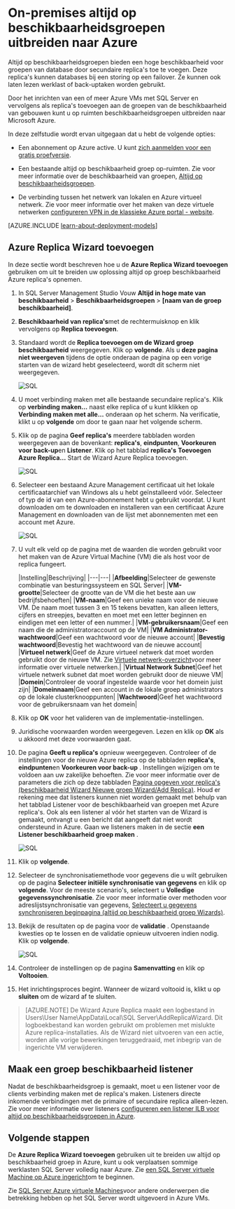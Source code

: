 <properties
    pageTitle="On-premises altijd op beschikbaarheidsgroepen uitbreiden naar Azure | Microsoft Azure"
    description="In deze zelfstudie worden gemaakt met het klassieke implementatiemodel bronnen gebruikt en wordt beschreven hoe u de wizard toevoegen Replica in SQL Server Management Studio (SSMS) toe te voegen een replica altijd op groep beschikbaarheid in Azure."
    services="virtual-machines-windows"
    documentationCenter="na"
    authors="MikeRayMSFT"
    manager="jhubbard"
    editor=""
    tags="azure-service-management"/>

<tags
    ms.service="virtual-machines-windows"
    ms.devlang="na"
    ms.topic="article"
    ms.tgt_pltfrm="vm-windows-sql-server"
    ms.workload="infrastructure-services"
    ms.date="07/12/2016"
    ms.author="MikeRayMSFT" />

# <a name="extend-on-premises-always-on-availability-groups-to-azure"></a>On-premises altijd op beschikbaarheidsgroepen uitbreiden naar Azure

Altijd op beschikbaarheidsgroepen bieden een hoge beschikbaarheid voor groepen van database door secundaire replica's toe te voegen. Deze replica's kunnen databases bij een storing op een failover. Ze kunnen ook laten lezen werklast of back-uptaken worden gebruikt.

Door het inrichten van een of meer Azure VMs met SQL Server en vervolgens als replica's toevoegen aan de groepen van de beschikbaarheid van gebouwen kunt u op ruimten beschikbaarheidsgroepen uitbreiden naar Microsoft Azure.

In deze zelfstudie wordt ervan uitgegaan dat u hebt de volgende opties:

- Een abonnement op Azure active. U kunt [zich aanmelden voor een gratis proefversie](https://azure.microsoft.com/pricing/free-trial/).

- Een bestaande altijd op beschikbaarheid groep op-ruimten. Zie voor meer informatie over de beschikbaarheid van groepen, [Altijd op beschikbaarheidsgroepen](https://msdn.microsoft.com/library/hh510230.aspx).

- De verbinding tussen het netwerk van lokalen en Azure virtueel netwerk. Zie voor meer informatie over het maken van deze virtuele netwerken [configureren VPN in de klassieke Azure portal - website](../vpn-gateway/vpn-gateway-site-to-site-create.md).

[AZURE.INCLUDE [learn-about-deployment-models](../../includes/learn-about-deployment-models-classic-include.md)]

## <a name="add-azure-replica-wizard"></a>Azure Replica Wizard toevoegen

In deze sectie wordt beschreven hoe u de **Azure Replica Wizard toevoegen** gebruiken om uit te breiden uw oplossing altijd op groep beschikbaarheid Azure replica's opnemen.

1. In SQL Server Management Studio Vouw **Altijd in hoge mate van beschikbaarheid** > **Beschikbaarheidsgroepen** > **[naam van de groep beschikbaarheid]**.

1. **Beschikbaarheid van replica's**met de rechtermuisknop en klik vervolgens op **Replica toevoegen**.

1. Standaard wordt de **Replica toevoegen om de Wizard groep beschikbaarheid** weergegeven. Klik op **volgende**.  Als u **deze pagina niet weergeven** tijdens de optie onderaan de pagina op een vorige starten van de wizard hebt geselecteerd, wordt dit scherm niet weergegeven.

    ![SQL](./media/virtual-machines-windows-classic-sql-onprem-availability/IC742861.png)

1. U moet verbinding maken met alle bestaande secundaire replica's. Klik op **verbinding maken...** naast elke replica of u kunt klikken op **Verbinding maken met alle...** onderaan op het scherm. Na verificatie, klikt u op **volgende** om door te gaan naar het volgende scherm.

1. Klik op de pagina **Geef replica's** meerdere tabbladen worden weergegeven aan de bovenkant: **replica's**, **eindpunten**, **Voorkeuren voor back-up**en **Listener**. Klik op het tabblad **replica's** **Toevoegen Azure Replica...** Start de Wizard Azure Replica toevoegen.

    ![SQL](./media/virtual-machines-windows-classic-sql-onprem-availability/IC742863.png)

1. Selecteer een bestaand Azure Management certificaat uit het lokale certificaatarchief van Windows als u hebt geïnstalleerd vóór. Selecteer of typ de id van een Azure-abonnement hebt u gebruikt voordat. U kunt downloaden om te downloaden en installeren van een certificaat Azure Management en downloaden van de lijst met abonnementen met een account met Azure.

    ![SQL](./media/virtual-machines-windows-classic-sql-onprem-availability/IC742864.png)

1. U vult elk veld op de pagina met de waarden die worden gebruikt voor het maken van de Azure Virtual Machine (VM) die als host voor de replica fungeert.

  	|Instelling|Beschrijving|
|---|---|
|**Afbeelding**|Selecteer de gewenste combinatie van besturingssysteem en SQL Server|
|**VM-grootte**|Selecteer de grootte van de VM die het beste aan uw bedrijfsbehoeften|
|**VM-naam**|Geef een unieke naam voor de nieuwe VM. De naam moet tussen 3 en 15 tekens bevatten, kan alleen letters, cijfers en streepjes, bevatten en moet met een letter beginnen en eindigen met een letter of een nummer.|
|**VM-gebruikersnaam**|Geef een naam die de administratoraccount op de VM|
|**VM Administrator-wachtwoord**|Geef een wachtwoord voor de nieuwe account|
|**Bevestig wachtwoord**|Bevestig het wachtwoord van de nieuwe account|
|**Virtueel netwerk**|Geef de Azure virtueel netwerk dat moet worden gebruikt door de nieuwe VM. Zie [Virtuele netwerk-overzicht](../virtual-network/virtual-networks-overview.md)voor meer informatie over virtuele netwerken.|
|**Virtual Network Subnet**|Geef het virtuele netwerk subnet dat moet worden gebruikt door de nieuwe VM|
|**Domein**|Controleer de vooraf ingestelde waarde voor het domein juist zijn|
|**Domeinnaam**|Geef een account in de lokale groep administrators op de lokale clusterknooppunten|
|**Wachtwoord**|Geef het wachtwoord voor de gebruikersnaam van het domein|

1. Klik op **OK** voor het valideren van de implementatie-instellingen.

1. Juridische voorwaarden worden weergegeven. Lezen en klik op **OK** als u akkoord met deze voorwaarden gaat.

1. De pagina **Geeft u replica's** opnieuw weergegeven. Controleer of de instellingen voor de nieuwe Azure replica op de tabbladen **replica's**, **eindpunten**en **Voorkeuren voor back-up** . Instellingen wijzigen om te voldoen aan uw zakelijke behoeften.  Zie voor meer informatie over de parameters die zich op deze tabbladen [Pagina opgeven voor replica's (beschikbaarheid Wizard Nieuwe groep Wizard/Add Replica)](https://msdn.microsoft.com/library/hh213088.aspx). Houd er rekening mee dat listeners kunnen niet worden gemaakt met behulp van het tabblad Listener voor de beschikbaarheid van groepen met Azure replica's. Ook als een listener al vóór het starten van de Wizard is gemaakt, ontvangt u een bericht dat aangeeft dat niet wordt ondersteund in Azure. Gaan we listeners maken in de sectie **een Listener beschikbaarheid groep maken** .

    ![SQL](./media/virtual-machines-windows-classic-sql-onprem-availability/IC742865.png)

1. Klik op **volgende**.

1. Selecteer de synchronisatiemethode voor gegevens die u wilt gebruiken op de pagina **Selecteer initiële synchronisatie van gegevens** en klik op **volgende**. Voor de meeste scenario's, selecteert u **Volledige gegevenssynchronisatie**. Zie voor meer informatie over methoden voor adreslijstsynchronisatie van gegevens, [Selecteert u gegevens synchroniseren beginpagina (altijd op beschikbaarheid groep Wizards)](https://msdn.microsoft.com/library/hh231021.aspx).

1. Bekijk de resultaten op de pagina voor de **validatie** . Openstaande kwesties op te lossen en de validatie opnieuw uitvoeren indien nodig. Klik op **volgende**.

    ![SQL](./media/virtual-machines-windows-classic-sql-onprem-availability/IC742866.png)

1. Controleer de instellingen op de pagina **Samenvatting** en klik op **Voltooien**.

1. Het inrichtingsproces begint. Wanneer de wizard voltooid is, klikt u op **sluiten** om de wizard af te sluiten.

>[AZURE.NOTE] De Wizard Azure Replica maakt een logbestand in Users\User Name\AppData\Local\SQL Server\AddReplicaWizard. Dit logboekbestand kan worden gebruikt om problemen met mislukte Azure replica-installaties. Als de Wizard niet uitvoeren van een actie, worden alle vorige bewerkingen teruggedraaid, met inbegrip van de ingerichte VM verwijderen.

## <a name="create-an-availability-group-listener"></a>Maak een groep beschikbaarheid listener

Nadat de beschikbaarheidsgroep is gemaakt, moet u een listener voor de clients verbinding maken met de replica's maken. Listeners directe inkomende verbindingen met de primaire of secundaire replica alleen-lezen. Zie voor meer informatie over listeners [configureren een listener ILB voor altijd op beschikbaarheidsgroepen in Azure](virtual-machines-windows-classic-ps-sql-int-listener.md).

## <a name="next-steps"></a>Volgende stappen

De **Azure Replica Wizard toevoegen** gebruiken uit te breiden uw altijd op beschikbaarheid groep in Azure, kunt u ook verplaatsen sommige werklasten SQL Server volledig naar Azure. Zie [een SQL Server virtuele Machine op Azure ingericht](virtual-machines-windows-portal-sql-server-provision.md)om te beginnen.

Zie [SQL Server Azure virtuele Machines](virtual-machines-windows-sql-server-iaas-overview.md)voor andere onderwerpen die betrekking hebben op het SQL Server wordt uitgevoerd in Azure VMs.
